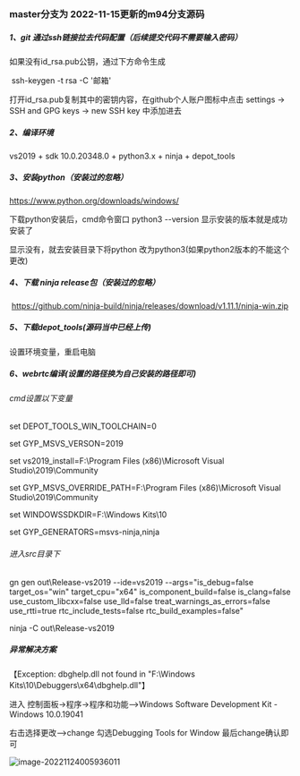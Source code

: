 ### master分支为 2022-11-15更新的m94分支源码



##### 1、git 通过ssh链接拉去代码配置（后续提交代码不需要输入密码）

如果没有id_rsa.pub公钥，通过下方命令生成

​	ssh-keygen -t rsa -C '邮箱'

打开id_rsa.pub复制其中的密钥内容，在github个人账户图标中点击 settings -> SSH and GPG keys -> new SSH key 中添加进去

##### 2、编译环境

vs2019 + sdk 10.0.20348.0 + python3.x + ninja + depot_tools

##### 3、安装python（安装过的忽略）

https://www.python.org/downloads/windows/

下载python安装后，cmd命令窗口 python3 --version 显示安装的版本就是成功安装了

显示没有，就去安装目录下将python 改为python3(如果python2版本的不能这个更改)

##### 4、下载 ninja release包（安装过的忽略）

​	https://github.com/ninja-build/ninja/releases/download/v1.11.1/ninja-win.zip

##### 5、下载depot_tools(源码当中已经上传)

设置环境变量，重启电脑

##### 6、webrtc编译(设置的路径换为自己安装的路径即可)

###### cmd设置以下变量

set DEPOT_TOOLS_WIN_TOOLCHAIN=0

set GYP_MSVS_VERSON=2019

set vs2019_install=F:\Program Files (x86)\Microsoft Visual Studio\2019\Community

set GYP_MSVS_OVERRIDE_PATH=F:\Program Files (x86)\Microsoft Visual Studio\2019\Community

set WINDOWSSDKDIR=F:\Windows Kits\10

set GYP_GENERATORS=msvs-ninja,ninja



###### 进入src目录下

gn gen out\Release-vs2019 --ide=vs2019 --args="is_debug=false target_os=\"win\" target_cpu=\"x64\" is_component_build=false is_clang=false use_custom_libcxx=false use_lld=false treat_warnings_as_errors=false use_rtti=true rtc_include_tests=false rtc_build_examples=false"

ninja -C out\Release-vs2019





##### 异常解决方案

【Exception: dbghelp.dll not found in "F:\Windows Kits\10\Debuggers\x64\dbghelp.dll"】

进入 控制面板→程序→程序和功能—>Windows Software Development Kit - Windows 10.0.19041

右击选择更改-->change    勾选Debugging Tools for Window  最后change确认即可

![image-20221124005936011](C:\Users\miao\AppData\Roaming\Typora\typora-user-images\image-20221124005936011.png)